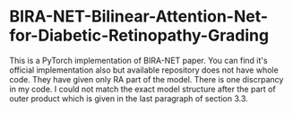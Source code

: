 # BIRA-NET-Bilinear-Attention-Net-for-Diabetic-Retinopathy-Grading
This is a PyTorch implementation of BIRA-NET paper. You can find it's official implementation also but available repository does not have whole code. They have given only RA part of the model. There is one discrpancy in my code. I could not match the exact model structure after the part of outer product which is given in the last paragraph of section 3.3.

